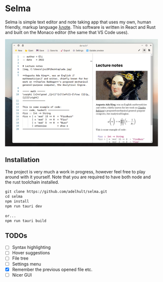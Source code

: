 # Selma
Selma is simple text editor and note taking app that uses my own, human friendly, markup language [λnote](https://www.github.com/adelhult/lambda-note). This software is written in React and Rust and built on the Monaco editor (the same that VS Code uses).

![banner](banner.png)

## Installation
The project is very much a work in progress, however feel free to play around with it yourself.
Note that you are required to have both node and the rust toolchain installed. 
```
git clone https://github.com/adelhult/selma.git
cd selma
npm install
npm run tauri dev

or...
npm run tauri build
```

## TODOs
- [ ] Syntax highlighting
- [ ] Hover suggestions
- [ ] File tree
- [ ] Settings menu
- [x] Remember the previous opened file etc.
- [ ] Nicer GUI
